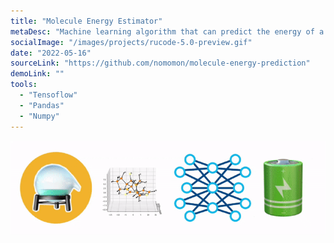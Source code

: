 ```yaml
---
title: "Molecule Energy Estimator"
metaDesc: "Machine learning algorithm that can predict the energy of a molecule based on its three-dimensional representation (conformation)."
socialImage: "/images/projects/rucode-5.0-preview.gif"
date: "2022-05-16"
sourceLink: "https://github.com/nomomon/molecule-energy-prediction"
demoLink: ""
tools:
  - "Tensoflow"
  - "Pandas"
  - "Numpy"
---
```


![banner](/images/projects/rucode-5.0-preview.gif)
